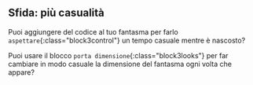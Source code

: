 ## Sfida: più casualità

Puoi aggiungere del codice al tuo fantasma per farlo `aspettare`{:class="block3control"} un tempo casuale mentre è nascosto?

Puoi usare il blocco `porta dimensione`{:class="block3looks"} per far cambiare in modo casuale la dimensione del fantasma ogni volta che appare?
